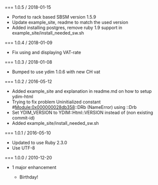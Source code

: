 === 1.0.5 / 2018-01-15

* Ported to rack based SBSM version 1.5.9
* Update example_site, readme to match the used version
* Added installing postgres, remove ruby 1.9 support in example_site/install_needed_sw.sh

=== 1.0.4 / 2018-01-09

* Fix using and displaying VAT-rate

=== 1.0.3 / 2018-01-08

* Bumped to use ydim 1.0.6 with new CH vat

=== 1.0.2 / 2016-05-12

* Added example_site and explanation in readme.md on how to setup ydim-html
* Trying to fix problem Uninitialized constant #<Module:0x000000028db358>::DRb (NameError) using ::Drb
* Set YDIM_VERSION to YDIM::Html::VERSION instead of (non existing commit-id)
* Added example_site/install_needed_sw.sh

=== 1.0.1 / 2016-05-10

* Updated to use Ruby 2.3.0
* Use UTF-8

=== 1.0.0 / 2010-12-20

* 1 major enhancement

  * Birthday!

